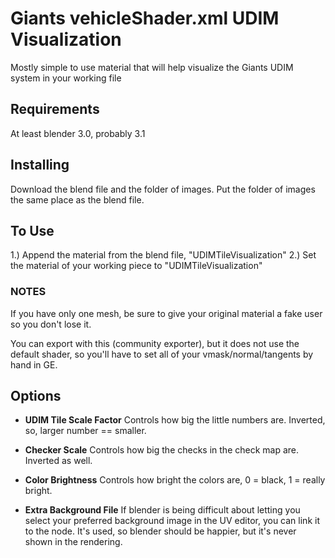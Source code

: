 # Giants vehicleShader.xml UDIM Visualization

Mostly simple to use material that will help visualize the Giants UDIM system in your working file

## Requirements

At least blender 3.0, probably 3.1

## Installing

Download the blend file and the folder of images.  Put the folder of images the same place as the blend file.

## To Use

1.) Append the material from the blend file, "UDIMTileVisualization"
2.) Set the material of your working piece to "UDIMTileVisualization"

### NOTES

If you have only one mesh, be sure to give your original material a fake user so you don't lose it.

You can export with this (community exporter), but it does not use the default shader, so you'll have to set all of your vmask/normal/tangents by hand in GE.

## Options

* __UDIM Tile Scale Factor__ Controls how big the little numbers are.  Inverted, so, larger number == smaller.

* __Checker Scale__ Controls how big the checks in the check map are.  Inverted as well.

* __Color Brightness__ Controls how bright the colors are, 0 = black, 1 = really bright.

* __Extra Background File__ If blender is being difficult about letting you select your preferred background image in the UV editor, you can link it to the node.  It's used, so blender should be happier, but it's never shown in the rendering.
